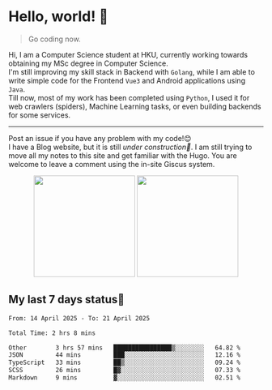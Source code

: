 # Hello, world! 🥰
> Go coding now.
  
Hi, I am a Computer Science student at HKU, currently working towards obtaining my MSc degree in Computer Science.  
I'm still improving my skill stack in Backend with `Golang`, while I am able to write simple code for the Frontend `Vue3` and Android applications using `Java`.  
Till now, most of my work has been completed using `Python`, I used it for web crawlers (spiders), Machine Learning tasks, or even building backends for some services.

-------
Post an issue if you have any problem with my code!😊  
I have a Blog website, but it is still *under construction🚧*. I am still trying to move all my notes to this site and get familiar with the Hugo. You are welcome to leave a comment using the in-site Giscus system.  


<div align="center">
<div><img src="https://github-readme-stats.vercel.app/api?username=Xrondev&count_private=true" height="200px"/> <img src="https://github-readme-stats.vercel.app/api/top-langs/?username=Xrondev" height="200px"/></div>
</div>
<div align="center"></div>  

## My last 7 days status🧐

<!--START_SECTION:waka-->

```txt
From: 14 April 2025 - To: 21 April 2025

Total Time: 2 hrs 8 mins

Other        3 hrs 57 mins   ████████████████▒░░░░░░░░   64.82 %
JSON         44 mins         ███░░░░░░░░░░░░░░░░░░░░░░   12.16 %
TypeScript   33 mins         ██▒░░░░░░░░░░░░░░░░░░░░░░   09.24 %
SCSS         26 mins         █▓░░░░░░░░░░░░░░░░░░░░░░░   07.33 %
Markdown     9 mins          ▓░░░░░░░░░░░░░░░░░░░░░░░░   02.51 %
```

<!--END_SECTION:waka-->
